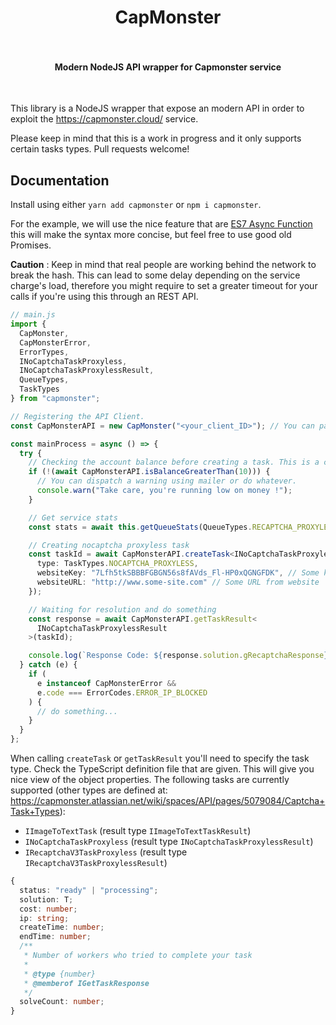 <h1 align="center">
  CapMonster
  <br>
  <br>
</h1>

<h4 align="center">Modern NodeJS API wrapper for Capmonster service</h4>

<br>

This library is a NodeJS wrapper that expose an modern API in order to exploit the https://capmonster.cloud/ service.

Please keep in mind that this is a work in progress and it only supports certain tasks types. Pull requests welcome!

## Documentation

Install using either `yarn add capmonster` or `npm i capmonster`.

For the example, we will use the nice feature that are [ES7 Async Function](https://developers.google.com/web/fundamentals/primers/async-functions) this will make the syntax more concise, but feel free to use good old Promises.

**Caution** : Keep in mind that real people are working behind the network to break the hash. This can lead to some delay depending on the service charge's load, therefore you might require to set a greater timeout for your calls if you're using this through an REST API.

```typescript
// main.js
import {
  CapMonster,
  CapMonsterError,
  ErrorTypes,
  INoCaptchaTaskProxyless,
  INoCaptchaTaskProxylessResult,
  QueueTypes,
  TaskTypes
} from "capmonster";

// Registering the API Client.
const CapMonsterAPI = new CapMonster("<your_client_ID>"); // You can pass true as second argument to enable debug logs.

const mainProcess = async () => {
  try {
    // Checking the account balance before creating a task. This is a conveniance method.
    if (!(await CapMonsterAPI.isBalanceGreaterThan(10))) {
      // You can dispatch a warning using mailer or do whatever.
      console.warn("Take care, you're running low on money !");
    }

    // Get service stats
    const stats = await this.getQueueStats(QueueTypes.RECAPTCHA_PROXYLESS);

    // Creating nocaptcha proxyless task
    const taskId = await CapMonsterAPI.createTask<INoCaptchaTaskProxyless>({
      type: TaskTypes.NOCAPTCHA_PROXYLESS,
      websiteKey: "7Lfh5tkSBBBFGBGN56s8fAVds_Fl-HP0xQGNGFDK", // Some key from website
      websiteURL: "http://www.some-site.com" // Some URL from website
    });

    // Waiting for resolution and do something
    const response = await CapMonsterAPI.getTaskResult<
      INoCaptchaTaskProxylessResult
    >(taskId);

    console.log(`Response Code: ${response.solution.gRecaptchaResponse}`);
  } catch (e) {
    if (
      e instanceof CapMonsterError &&
      e.code === ErrorCodes.ERROR_IP_BLOCKED
    ) {
      // do something...
    }
  }
};
```

When calling `createTask` or `getTaskResult` you'll need to specify the task type. Check the TypeScript definition file that are given. This will give you nice view of the object properties. The following tasks are currently supported (other types are defined at: https://capmonster.atlassian.net/wiki/spaces/API/pages/5079084/Captcha+Task+Types):

- `IImageToTextTask` (result type `IImageToTextTaskResult`)
- `INoCaptchaTaskProxyless` (result type `INoCaptchaTaskProxylessResult`)
- `IRecaptchaV3TaskProxyless` (result type `IRecaptchaV3TaskProxylessResult`)

```typescript
{
  status: "ready" | "processing";
  solution: T;
  cost: number;
  ip: string;
  createTime: number;
  endTime: number;
  /**
   * Number of workers who tried to complete your task
   *
   * @type {number}
   * @memberof IGetTaskResponse
   */
  solveCount: number;
}
```
